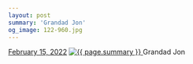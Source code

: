 ```yaml
---
layout: post
summary: 'Grandad Jon'
og_image: 122-960.jpg
---
```


<p>
  <time>
    <a href="/122">February 15, 2022</a>
  </time>
  <a href="/122">
    <img src="{{ site.assets_url }}/122-480.jpg" srcset="{{ site.assets_url }}/122-240.jpg 240w, {{ site.assets_url }}/122-480.jpg 480w, {{ site.assets_url }}/122-720.jpg 720w, {{ site.assets_url }}/122-960.jpg 960w" sizes="(min-width: 700px) 50vw, calc(100vw - 2rem)" alt="{{ page.summary }}" />
  </a>
  <span>Grandad Jon</span>
</p>
